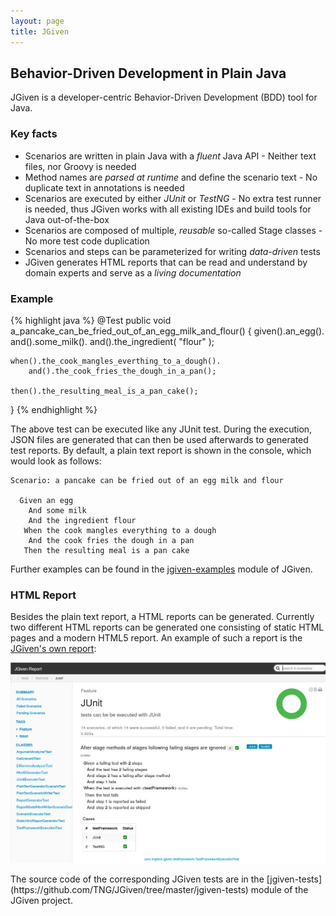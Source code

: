```yaml
---
layout: page
title: JGiven
---
```


## Behavior-Driven Development in Plain Java

JGiven is a developer-centric Behavior-Driven Development (BDD) tool for Java.

### Key facts

* Scenarios are written in plain Java with a _fluent_ Java API - Neither text files, nor Groovy is needed
* Method names are *parsed at runtime* and define the scenario text - No duplicate text in annotations is needed
* Scenarios are executed by either *JUnit* or *TestNG* - No extra test runner is needed, thus JGiven works with all existing IDEs and build tools for Java out-of-the-box
* Scenarios are composed of multiple, *reusable* so-called Stage classes - No more test code duplication
* Scenarios and steps can be parameterized for writing *data-driven* tests
* JGiven generates HTML reports that can be read and understand by domain experts and serve as a *living documentation*

### Example

{% highlight java %}
@Test
public void a_pancake_can_be_fried_out_of_an_egg_milk_and_flour() {
    given().an_egg().
        and().some_milk().
        and().the_ingredient( "flour" );

    when().the_cook_mangles_everthing_to_a_dough().
        and().the_cook_fries_the_dough_in_a_pan();

    then().the_resulting_meal_is_a_pan_cake();
}
{% endhighlight %}

The above test can be executed like any JUnit test.
During the execution, JSON files are generated that can then be used afterwards to generated test reports.
By default, a plain text report is shown in the console, which would look as follows:

```
Scenario: a pancake can be fried out of an egg milk and flour

  Given an egg
    And some milk
    And the ingredient flour
   When the cook mangles everything to a dough
    And the cook fries the dough in a pan
   Then the resulting meal is a pan cake
```

Further examples can be found in the [jgiven-examples](https://github.com/TNG/JGiven/tree/master/jgiven-examples/src/test/java/com/tngtech/jgiven/examples) module of JGiven.


### HTML Report

Besides the plain text report, a HTML reports can be generated. Currently two different HTML reports can be generated one consisting of static HTML pages and a modern HTML5 report. An example of such a report is the [JGiven's own report]({{site.baseurl}}/jgiven-report/html5):
<p>
<a href="{{site.baseurl}}/jgiven-report/html5"><img id="jgivenreport" alt="JGiven HTML5 report of JGiven" src="img/html5report.png" /></a>
</p>
The source code of the corresponding JGiven tests are in the [jgiven-tests](https://github.com/TNG/JGiven/tree/master/jgiven-tests) module of the JGiven project.
